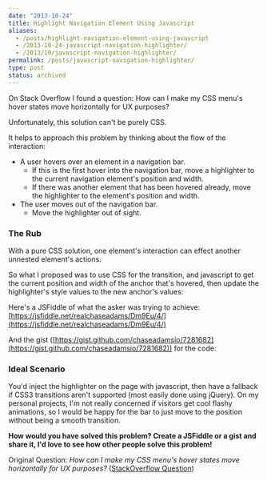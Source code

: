 ```yaml
---
date: "2013-10-24"
title: Highlight Navigation Element Using Javascript
aliases:
  - /posts/highlight-navigation-element-using-javascript
  - /2013-10-24-javascript-navigation-highlighter/
  - /2013/10/javascript-navigation-highlighter/
permalink: /posts/javascript-navigation-highlighter/
type: post
status: archived
---
```




On Stack Overflow I found a question: How can I make my CSS menu's hover states move horizontally for UX purposes?

Unfortunately, this solution can't be purely CSS.

It helps to approach this problem by thinking about the flow of the interaction:

- A user hovers over an element in a navigation bar.
  - If this is the first hover into the navigation bar, move a highlighter to the current navigation element's position and width.
  - If there was another element that has been hovered already, move the highlighter to the element's position and width.
- The user moves out of the navigation bar.
  - Move the highlighter out of sight.

### The Rub

With a pure CSS solution, one element's interaction can effect another unnested element's actions.

So what I proposed was to use CSS for the transition, and javascript to get the current position and width of the anchor that's hovered, then update the highlighter's style values to the new anchor's values:

Here's a JSFiddle of what the asker was trying to achieve: [https://jsfiddle.net/realchaseadams/Dm9Eu/4/](https://jsfiddle.net/realchaseadams/Dm9Eu/4/)

And the gist ([https://gist.github.com/chaseadamsio/7281682](https://gist.github.com/chaseadamsio/7281682)) for the code:

### Ideal Scenario

You'd inject the highlighter on the page with javascript, then have a fallback if CSS3 transitions aren't supported (most easily done using jQuery). On my personal projects, I'm not really concerned if visitors get cool flashy animations, so I would be happy for the bar to just move to the position without being a smooth transition.

**How would you have solved this problem? Create a JSFiddle or a gist and share it, I'd love to see how other people solve this problem!**

Original Question: _How can I make my CSS menu's hover states move horizontally for UX purposes?_ ([StackOverflow Question](https://stackoverflow.com/questions/19722423/how-can-i-make-my-css-menus-hover-states-move-horizontally-for-ux-purposes/19726903#19726903))
